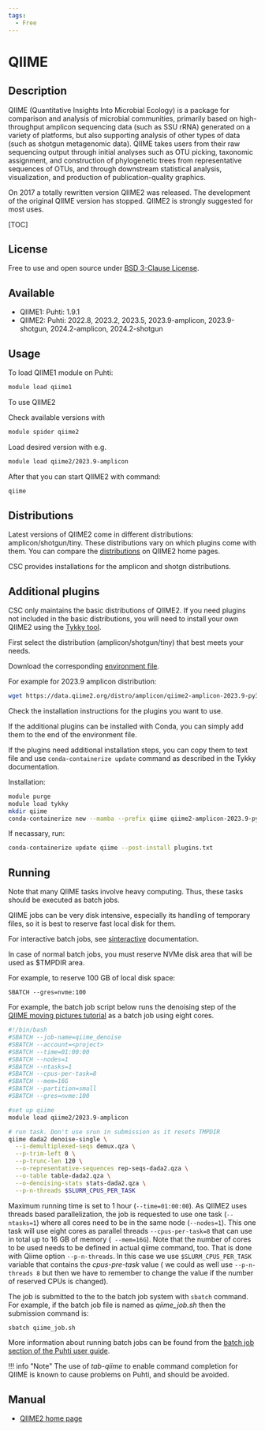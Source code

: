 ```yaml
---
tags:
  - Free
---
```


# QIIME

## Description

QIIME (Quantitative Insights Into Microbial Ecology) is a package for comparison and analysis of microbial communities, 
primarily based on high-throughput amplicon sequencing data (such as SSU rRNA) generated on a variety of platforms, 
but also supporting analysis of other types of data (such as shotgun metagenomic data). QIIME takes users from their 
raw sequencing output through initial analyses such as OTU picking, taxonomic assignment, and construction of 
phylogenetic trees from representative sequences of OTUs, and through downstream statistical analysis, visualization, 
and production of publication-quality graphics.

On 2017 a totally rewritten version QIIME2 was released. The development of the original QIIME version has stopped. QIIME2 is strongly suggested for most uses. 


[TOC]

## License

Free to use and open source under [BSD 3-Clause License](https://github.com/qiime2/qiime2/blob/master/LICENSE).

## Available

-   QIIME1: Puhti: 1.9.1
-   QIIME2: Puhti: 2022.8, 2023.2, 2023.5, 2023.9-amplicon, 2023.9-shotgun, 2024.2-amplicon, 2024.2-shotgun 

## Usage

To load QIIME1 module on Puhti:

```bash
module load qiime1
```

To use QIIME2

Check available versions with

```bash
module spider qiime2
```

Load desired version with e.g.

```bash
module load qiime2/2023.9-amplicon
```

After that you can start QIIME2 with command:

```bash
qiime
```

## Distributions

Latest versions of QIIME2 come in different distributions: amplicon/shotgun/tiny.
These distributions vary on which plugins come with them. You can compare the
[distributions](https://docs.qiime2.org/2023.9/install/#distributions) on QIIME2
home pages.

CSC provides installations for the amplicon and shotgn distributions.

## Additional plugins

CSC only maintains the basic distributions of QIIME2. If you need plugins not included in the basic distributions, you will need to install your own QIIME2 using the [Tykky tool](../computing/containers/tykky.md).

First select the distribution (amplicon/shotgun/tiny) that best meets your needs.

Download the corresponding [environment file](https://docs.qiime2.org/2023.9/install/native/).

For example for 2023.9 amplicon distribution:

```bash
wget https://data.qiime2.org/distro/amplicon/qiime2-amplicon-2023.9-py38-linux-conda.yml
```

Check the installation instructions for the plugins you want to use. 

If the additional plugins can be installed with Conda, you can simply add them to the end of the
environment file.

If the plugins need additional installation steps, you can copy them to text file and use
`conda-containerize update` command as described in the Tykky documentation.

Installation:

```bash
module purge
module load tykky
mkdir qiime
conda-containerize new --mamba --prefix qiime qiime2-amplicon-2023.9-py38-linux-conda.yml
```

If necassary, run: 

```bash
conda-containerize update qiime --post-install plugins.txt
```

## Running

Note that many QIIME tasks involve heavy computing. Thus, these tasks should be executed as
batch jobs. 

QIIME jobs can be very disk intensive, especially its handling of temporary files, so it is best to
reserve fast local disk for them.

For interactive batch jobs, see [sinteractive](../computing/running/interactive-usage.md) documentation. 

In case of normal batch jobs, you must reserve NVMe disk area that will be used as $TMPDIR area.

For example, to reserve 100 GB of local disk space:

```text
SBATCH --gres=nvme:100
```

For example, the batch job script below runs the denoising step of the
[QIIME moving pictures tutorial](https://docs.qiime2.org/2019.7/tutorials/moving-pictures/#option-1-dada2 )
as a batch job using eight cores.

```bash
#!/bin/bash
#SBATCH --job-name=qiime_denoise
#SBATCH --account=<project> 
#SBATCH --time=01:00:00
#SBATCH --nodes=1
#SBATCH --ntasks=1
#SBATCH --cpus-per-task=8
#SBATCH --mem=16G
#SBATCH --partition=small
#SBATCH --gres=nvme:100

#set up qiime
module load qiime2/2023.9-amplicon

# run task. Don't use srun in submission as it resets TMPDIR
qiime dada2 denoise-single \
  --i-demultiplexed-seqs demux.qza \
  --p-trim-left 0 \
  --p-trunc-len 120 \
  --o-representative-sequences rep-seqs-dada2.qza \
  --o-table table-dada2.qza \
  --o-denoising-stats stats-dada2.qza \
  --p-n-threads $SLURM_CPUS_PER_TASK
``` 

Maximum running time is set to 1 hour (`--time=01:00:00`). As QIIME2 uses threads based
parallelization, the job is requested to use one task (`--ntasks=1`)  where all cores need to be in
the same node (`--nodes=1`). This one task will use eight cores as parallel threads
`--cpus-per-task=8` that  can use in total up to 16 GB of memory (` --mem=16G`). Note that the
number of cores to be used needs to be defined in actual qiime command, too. That is done with
Qiime option `--p-n-threads`. In this case we use `$SLURM_CPUS_PER_TASK` variable that contains the
 _cpus-pre-task_ value ( we could as well use `--p-n-threads 8` but then we have to remember
to change the value if the number of reserved CPUs is changed).

The job is submitted to the to the batch job system with `sbatch` command. For example, if the batch job file is named as _qiime_job.sh_ then the submission command is: 

```bash
sbatch qiime_job.sh 
```
More information about running batch jobs can be found from the [batch job section of the Puhti user guide](../computing/running/getting-started.md).

!!! info "Note"
    The use of *tab-qiime* to enable command completion for QIIME is known to cause problems on Puhti, and should be avoided.


## Manual

*   [QIIME2 home page](https://qiime2.org/)
